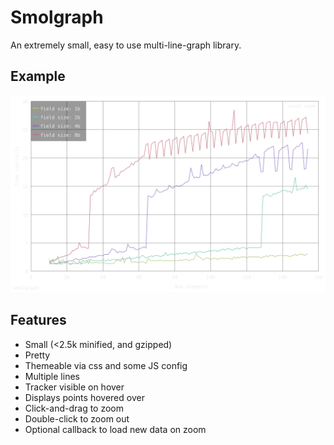 # Smolgraph

An extremely small, easy to use multi-line-graph library.

## Example

![example graph](./example.svg)

## Features

* Small (<2.5k minified, and gzipped)
* Pretty
* Themeable via css and some JS config
* Multiple lines
* Tracker visible on hover
* Displays points hovered over
* Click-and-drag to zoom
* Double-click to zoom out
* Optional callback to load new data on zoom
